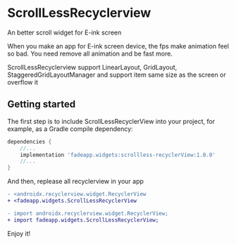 # ScrollLessRecyclerview
An better scroll widget for E-ink screen

When you make an app for E-ink screen device, the fps make animation feel so bad. You need remove all animation and be fast more.



ScrollLessRecyclerview support LinearLayout, GridLayout, StaggeredGridLayoutManager and support item  same size as the screen or overflow it

## Getting started

The first step is to include ScrollLessRecyclerView into your project, for example, as a Gradle compile dependency:
```groovy
dependencies {
    //...
    implementation 'fadeapp.widgets:scrollless-recyclerView:1.0.0'
    //...
}
```

And then, replease all recyclerview in your app

```diff
- <androidx.recyclerview.widget.RecyclerView
+ <fadeapp.widgets.ScrollLessRecyclerView

- import androidx.recyclerview.widget.RecyclerView;
+ import fadeapp.widgets.ScrollLessRecyclerView;
```



Enjoy it!